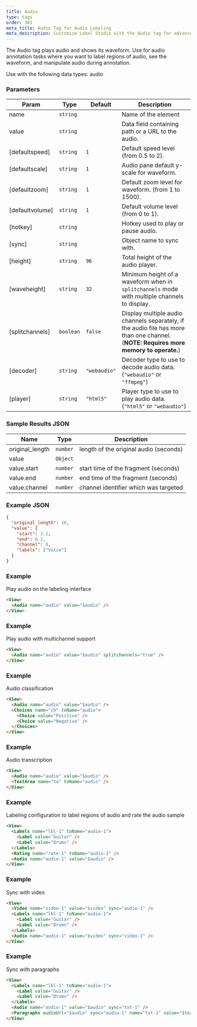 ```yaml
---
title: Audio
type: tags
order: 301
meta_title: Audio Tag for Audio Labeling
meta_description: Customize Label Studio with the Audio tag for advanced audio annotation tasks for machine learning and data science projects.
---
```


The Audio tag plays audio and shows its waveform. Use for audio annotation tasks where you want to label regions of audio, see the waveform, and manipulate audio during annotation.

Use with the following data types: audio

### Parameters

| Param | Type | Default | Description |
| --- | --- | --- | --- |
| name | <code>string</code> |  | Name of the element |
| value | <code>string</code> |  | Data field containing path or a URL to the audio. |
| [defaultspeed] | <code>string</code> | <code>1</code> | Default speed level (from 0.5 to 2). |
| [defaultscale] | <code>string</code> | <code>1</code> | Audio pane default y-scale for waveform. |
| [defaultzoom] | <code>string</code> | <code>1</code> | Default zoom level for waveform. (from 1 to 1500). |
| [defaultvolume] | <code>string</code> | <code>1</code> | Default volume level (from 0 to 1). |
| [hotkey] | <code>string</code> |  | Hotkey used to play or pause audio. |
| [sync] | <code>string</code> |  | Object name to sync with. |
| [height] | <code>string</code> | <code>96</code> | Total height of the audio player. |
| [waveheight] | <code>string</code> | <code>32</code> | Minimum height of a waveform when in `splitchannels` mode with multiple channels to display. |
| [splitchannels] | <code>boolean</code> | <code>false</code> | Display multiple audio channels separately, if the audio file has more than one channel. (**NOTE: Requires more memory to operate.**) |
| [decoder] | <code>string</code> | <code>&quot;webaudio&quot;</code> | Decoder type to use to decode audio data. (`"webaudio"` or `"ffmpeg"`) |
| [player] | <code>string</code> | <code>&quot;html5&quot;</code> | Player type to use to play audio data. (`"html5"` or `"webaudio"`) |

### Sample Results JSON

| Name | Type | Description |
| --- | --- | --- |
| original_length | <code>number</code> | length of the original audio (seconds) |
| value | <code>Object</code> |  |
| value.start | <code>number</code> | start time of the fragment (seconds) |
| value.end | <code>number</code> | end time of the fragment (seconds) |
| value.channel | <code>number</code> | channel identifier which was targeted |

### Example JSON
```json
{
  "original_length": 18,
  "value": {
    "start": 3.1,
    "end": 8.2,
    "channel": 0,
    "labels": ["Voice"]
  }
}
```

### Example

Play audio on the labeling interface

```html
<View>
  <Audio name="audio" value="$audio" />
</View>
```
### Example

Play audio with multichannel support

```html
<View>
  <Audio name="audio" value="$audio" splitchannels="true" />
</View>
```
### Example

Audio classification

```html
<View>
  <Audio name="audio" value="$audio" />
  <Choices name="ch" toName="audio">
    <Choice value="Positive" />
    <Choice value="Negative" />
  </Choices>
</View>
```
### Example

Audio transcription

```html
<View>
  <Audio name="audio" value="$audio" />
  <TextArea name="ta" toName="audio" />
</View>
```
### Example

Labeling configuration to label regions of audio and rate the audio sample

```html
<View>
  <Labels name="lbl-1" toName="audio-1">
    <Label value="Guitar" />
    <Label value="Drums" />
  </Labels>
  <Rating name="rate-1" toName="audio-1" />
  <Audio name="audio-1" value="$audio" />
</View>
```
### Example

Sync with video

```html
<View>
  <Video name="video-1" value="$video" sync="audio-1" />
  <Labels name="lbl-1" toName="audio-1">
    <Label value="Guitar" />
    <Label value="Drums" />
  </Labels>
  <Audio name="audio-1" value="$video" sync="video-1" />
</View>
```
### Example

Sync with paragraphs

```html
<View>
  <Labels name="lbl-1" toName="audio-1">
    <Label value="Guitar" />
    <Label value="Drums" />
  </Labels>
  <Audio name="audio-1" value="$audio" sync="txt-1" />
  <Paragraphs audioUrl="$audio" sync="audio-1" name="txt-1" value="$text" layout="dialogue" showplayer="true" />
</View>
```
